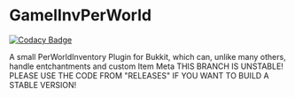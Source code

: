 # GamelInvPerWorld
[![Codacy Badge](https://api.codacy.com/project/badge/Grade/c7323d546d094422ad81f7c16d0a6f21)](https://www.codacy.com/app/KaratekHD/InvPerWorld?utm_source=github.com&amp;utm_medium=referral&amp;utm_content=gamelmc-developers/InvPerWorld&amp;utm_campaign=Badge_Grade)

A small PerWorldInventory Plugin for Bukkit, which can, unlike many others, handle entchantments and custom Item Meta
THIS BRANCH IS UNSTABLE! PLEASE USE THE CODE FROM "RELEASES" IF YOU WANT TO BUILD A STABLE VERSION!
